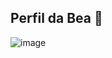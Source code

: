 ## Perfil da Bea 👋

<!--
**Beatriz-3B/Beatriz-3B** is a ✨ _special_ ✨ repository because its `README.md` (this file) appears on your GitHub profile.

Here are some ideas to get you started:

- 🔭 Estou aprendendo no Alura!
- 🌱 Aluna da professora MIldre
- 😄 Pronomes| Ela-Dela
- ⚡ Amo gatos e coelhos
-->
![![image](https://github.com/Beatriz-3B/Beatriz-3B/assets/173376156/a11b518c-336e-43c6-af7b-756461612b94)
](link)

